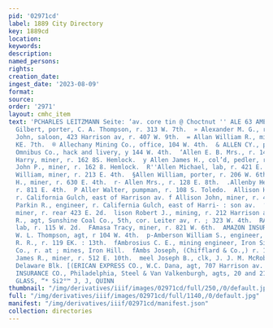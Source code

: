```yaml
---
pid: '02971cd'
label: 1889 City Directory
key: 1889cd
location: 
keywords: 
description: 
named_persons: 
rights: 
creation_date: 
ingest_date: '2023-08-09'
format: 
source: 
order: '2971'
layout: cmhc_item
text: 'PCHARLES LEITZMANN Seite: ‘av. core tin @ Choctnut '' ALE 63 AME  ft Alexander
  Gilbert, porter, C. A. Thompson, r. 313 W. 7th.  » Alexander M. G., r. 200 W. Chestnut.  ‘Alfred
  John, saloon, 423 Harrison av, r. 407 W. 9th.  = Allan William R., miner, r. 806
  KE. 7th.  ® Allechany Mining Co., office, 104 W. 4th.  & ALLEN CY., propr, Leadville
  Omnibus Co., hack and livery, y 144 W. 4th.  ‘Allen E. B. Mrs., r. 145 W. 2d.  ‘Allen
  Harry, miner, r. 162 8S. Hemlock.  y Allen James H., col’d, pedler, r. 205 W. 6th.  PAllen
  John P., miner, r. 162 8. Hemlock.  R''Allen Michael, lab, r. 421 E. 11th.  ‘Allen
  William, miner, r. 213 E. 4th.  §Allen William, porter, r. 206 W. 6th.  FAllen William
  H., miner, r. 630 E. 4th.  r- Allen Mrs., r. 128 E. 8th.  .Allenby Henry, miner,
  r. 811 E. 4th.  P Aller Walter, pumpman, r. 108 S. Toledo.  Allison Henry, miner,
  r. California Gulch, east of Harrison av. f Allison John, miner, r. 418 E. 3d.  ‘Allison
  Parkin R., engineer, r. Califernia Gulch, east of Harri- : son av.  ‘Allison Peter,
  miner, r. rear 423 E. 2d.  lison Robert J., mining, r. 212 Harrison av.  BAlmy Frank
  R., agt, Sunshine Coal Co., 5th, cor. Leiter av, r. ; 323 W. 4th.  RAIthof{ John,
  lab, r. 115 W. 2d.  FAmasa Tracy, miner, r. 821 W. 6th.  AMAZON INSURANCE CO., Cincinnati,
  W. L. Thompson, agt, r 104 W. 4th.  p-Amberson William S., engineer, D. & R. G.
  R. R., r. 119 EK. : 13th.  fAmbrosius C. E., mining engineer, Iron Silver Mining
  Co., r. at ; mines, Iron Hill.  fAmbs Joseph, (Chifflard & Co.,) r. 121 W. 2d.  tAmburn
  James R., miner, r. 512 E. 10th.  meel Joseph B., clk, J. J. M. McRobbie, r. 30
  Delaware Blk. [(ERICAN EXPRESS CO., W.C. Dana, agt, 707 Harrison av. AMERICAN FIRE
  INSURANCE CO., Philadelphia, Steel & Van Valkenburgh, agts, 20 and 21 Boston Blk.  WINDOW
  GLASS, “* Si2°™ J, J, QUINN                                                                                             '
thumbnail: "/img/derivatives/iiif/images/02971cd/full/250,/0/default.jpg"
full: "/img/derivatives/iiif/images/02971cd/full/1140,/0/default.jpg"
manifest: "/img/derivatives/iiif/02971cd/manifest.json"
collection: directories
---
```

